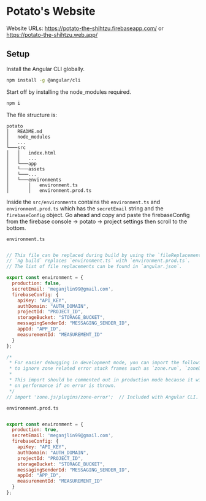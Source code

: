 # Potato's Website

Website URLs: https://potato-the-shihtzu.firebaseapp.com/ or https://potato-the-shihtzu.web.app/

## Setup
Install the Angular CLI globally.

```bash
npm install -g @angular/cli
```

Start off by installing the node_modules required.

```bash
npm i
```

The file structure is:

```
potato
│   README.md
│   node_modules
│   ...  
└───src
│   │   index.html
│   │   ...
│   └───app
│   └───assets
│   └───...
│   └───environments
│       │   environment.ts
│       │   environment.prod.ts

```
Inside the `src/environments` contains the `environment.ts` and `environment.prod.ts` which has the `secretEmail` string and the `firebaseConfig` object. Go ahead and copy and paste the firebaseConfig from the firebase console -> potato -> project settings then scroll to the bottom. 

`environment.ts`

```javascript

// This file can be replaced during build by using the `fileReplacements` array.
// `ng build` replaces `environment.ts` with `environment.prod.ts`.
// The list of file replacements can be found in `angular.json`.

export const environment = {
  production: false,
  secretEmail: 'meganjlin99@gmail.com',
  firebaseConfig: {
    apiKey: "API_KEY",
    authDomain: "AUTH_DOMAIN",
    projectId: "PROJECT_ID",
    storageBucket: "STORAGE_BUCKET",
    messagingSenderId: "MESSAGING_SENDER_ID",
    appId: "APP_ID",
    measurementId: "MEASUREMENT_ID"
  }
};

/*
 * For easier debugging in development mode, you can import the following file
 * to ignore zone related error stack frames such as `zone.run`, `zoneDelegate.invokeTask`.
 *
 * This import should be commented out in production mode because it will have a negative impact
 * on performance if an error is thrown.
 */
// import 'zone.js/plugins/zone-error';  // Included with Angular CLI.

```

`environment.prod.ts`

```javascript

export const environment = {
  production: true,
  secretEmail: 'meganjlin99@gmail.com',
  firebaseConfig: {
    apiKey: "API_KEY",
    authDomain: "AUTH_DOMAIN",
    projectId: "PROJECT_ID",
    storageBucket: "STORAGE_BUCKET",
    messagingSenderId: "MESSAGING_SENDER_ID",
    appId: "APP_ID",
    measurementId: "MEASUREMENT_ID"
  }
};
```



